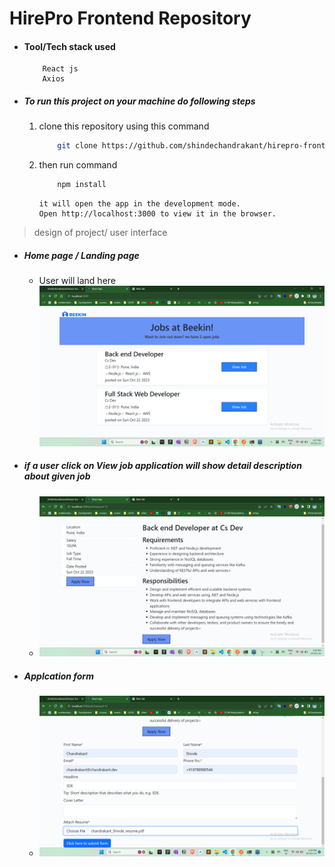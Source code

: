 # HirePro Frontend Repository

- #### Tool/Tech stack used
  ```
      React js
      Axios
  ```
- ##### To run this project on your machine do following steps

  1. clone this repository using this command
     ```bash
         git clone https://github.com/shindechandrakant/hirepro-frontend.git
     ```
  1. then run command

     ```bash
         npm install
     ```

     ```
     it will open the app in the development mode.
     Open http://localhost:3000 to view it in the browser.
     ```

> design of project/ user interface

- ##### Home page / Landing page

  - User will land here <br>
    ![Home page](<images/Home page.png>)

- ##### if a user click on View job application will show detail description about given job

  - ![Detail page](<images/Detail job Page.png>)

- ##### Applcation form
  - ![Apply Form page](<images/apply form.png>)
